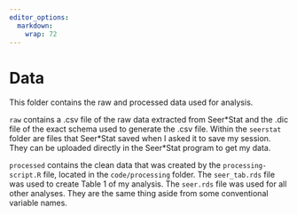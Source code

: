 ```yaml
---
editor_options: 
  markdown: 
    wrap: 72
---
```


# Data

This folder contains the raw and processed data used for analysis.

`raw` contains a .csv file of the raw data extracted from Seer\*Stat and
the .dic file of the exact schema used to generate the .csv file. Within
the `seerstat` folder are files that Seer\*Stat saved when I asked it to
save my session. They can be uploaded directly in the Seer\*Stat program
to get my data.

`processed` contains the clean data that was created by the
`processing-script.R` file, located in the `code/processing` folder. The
`seer_tab.rds` file was used to create Table 1 of my analysis. The
`seer.rds` file was used for all other analyses. They are the same thing
aside from some conventional variable names.
